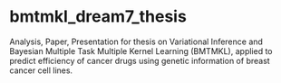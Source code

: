 # bmtmkl_dream7_thesis
Analysis, Paper, Presentation for thesis on Variational Inference and Bayesian Multiple Task Multiple Kernel Learning (BMTMKL), applied to predict efficiency of cancer drugs using genetic information of breast cancer cell lines.
